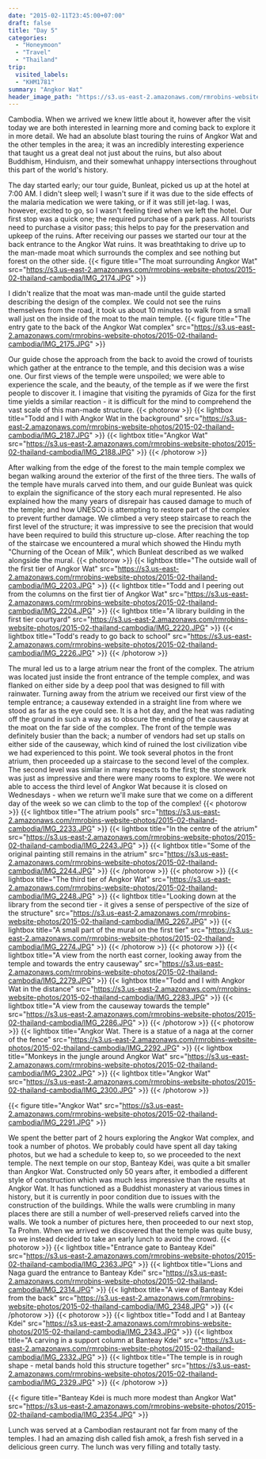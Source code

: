 ```yaml
---
date: "2015-02-11T23:45:00+07:00"
draft: false
title: "Day 5"
categories:
  - "Honeymoon"
  - "Travel"
  - "Thailand"
trip:
  visited_labels:
  - "KHM1781"
summary: "Angkor Wat"
header_image_path: "https://s3.us-east-2.amazonaws.com/rmrobins-website-photos/2015-02-thailand-cambodia/IMG_2188.JPG"
---
```


Cambodia. When we arrived we knew little about it, however after the visit today we are both interested in learning more and coming back to explore it in more detail. We had an absolute blast touring the ruins of Angkor Wat and the other temples in the area; it was an incredibly interesting experience that taught us a great deal not just about the ruins, but also about Buddhism, Hinduism, and their somewhat unhappy intersections throughout this part of the world's history.

The day started early; our tour guide, Bunleat, picked us up at the hotel at 7:00 AM. I didn't sleep well; I wasn't sure if it was due to the side effects of the malaria medication we were taking, or if it was still jet-lag. I was, however, excited to go, so I wasn't feeling tired when we left the hotel. Our first stop was a quick one; the required purchase of a park pass. All tourists need to purchase a visitor pass; this helps to pay for the preservation and upkeep of the ruins. After receiving our passes we started our tour at the back entrance to the Angkor Wat ruins. It was breathtaking to drive up to the man-made moat which surrounds the complex and see nothing but forest on the other side.
{{< figure title="The moat surrounding Angkor Wat" src="https://s3.us-east-2.amazonaws.com/rmrobins-website-photos/2015-02-thailand-cambodia/IMG_2174.JPG" >}}

I didn't realize that the moat was man-made until the guide started describing the design of the complex. We could not see the ruins themselves from the road, it took us about 10 minutes to walk from a small wall just on the inside of the moat to the main temple.
{{< figure title="The entry gate to the back of the Angkor Wat complex" src="https://s3.us-east-2.amazonaws.com/rmrobins-website-photos/2015-02-thailand-cambodia/IMG_2175.JPG" >}}

Our guide chose the approach from the back to avoid the crowd of tourists which gather at the entrance to the temple, and this decision was a wise one. Our first views of the temple were unspoiled; we were able to experience the scale, and the beauty, of the temple as if we were the first people to discover it. I imagine that visiting the pyramids of Giza for the first time yields a similar reaction - it is difficult for the mind to comprehend the vast scale of this man-made structure.
{{< photorow >}}
{{< lightbox title="Todd and I with Angkor Wat in the background" src="https://s3.us-east-2.amazonaws.com/rmrobins-website-photos/2015-02-thailand-cambodia/IMG_2187.JPG" >}}
{{< lightbox title="Angkor Wat" src="https://s3.us-east-2.amazonaws.com/rmrobins-website-photos/2015-02-thailand-cambodia/IMG_2188.JPG" >}}
{{< /photorow >}}

After walking from the edge of the forest to the main temple complex we began walking around the exterior of the first of the three tiers. The walls of the temple have murals carved into them, and our guide Bunleat was quick to explain the significance of the story each mural represented. He also explained how the many years of disrepair has caused damage to much of the temple; and how UNESCO is attempting to restore part of the complex to prevent further damage. We climbed a very steep staircase to reach the first level of the structure; it was impressive to see the precision that would have been required to build this structure up-close. After reaching the top of the staircase we encountered a mural which showed the Hindu myth "Churning of the Ocean of Milk", which Bunleat described as we walked alongside the mural.
{{< photorow >}}
{{< lightbox title="The outside wall of the first tier of Angkor Wat" src="https://s3.us-east-2.amazonaws.com/rmrobins-website-photos/2015-02-thailand-cambodia/IMG_2203.JPG" >}}
{{< lightbox title="Todd and I peering out from the columns on the first tier of Angkor Wat" src="https://s3.us-east-2.amazonaws.com/rmrobins-website-photos/2015-02-thailand-cambodia/IMG_2204.JPG" >}}
{{< lightbox title="A library building in the first tier courtyard" src="https://s3.us-east-2.amazonaws.com/rmrobins-website-photos/2015-02-thailand-cambodia/IMG_2220.JPG" >}}
{{< lightbox title="Todd's ready to go back to school" src="https://s3.us-east-2.amazonaws.com/rmrobins-website-photos/2015-02-thailand-cambodia/IMG_2226.JPG" >}}
{{< /photorow >}}

The mural led us to a large atrium near the front of the complex. The atrium was located just inside the front entrance of the temple complex, and was flanked on either side by a deep pool that was designed to fill with rainwater. Turning away from the atrium we received our first view of the temple entrance; a causeway extended in a straight line from where we stood as far as the eye could see. It is a hot day, and the heat was radiating off the ground in such a way as to obscure the ending of the causeway at the moat on the far side of the complex. The front of the temple was definitely busier than the back; a number of vendors had set up stalls on either side of the causeway, which kind of ruined the lost civilization vibe we had experienced to this point. We took several photos in the front atrium, then proceeded up a staircase to the second level of the complex. The second level was similar in many respects to the first; the stonework was just as impressive and there were many rooms to explore. We were not able to access the third level of Angkor Wat because it is closed on Wednesdays - when we return we'll make sure that we come on a different day of the week so we can climb to the top of the complex! 
{{< photorow >}}
{{< lightbox title="The atrium pools" src="https://s3.us-east-2.amazonaws.com/rmrobins-website-photos/2015-02-thailand-cambodia/IMG_2233.JPG" >}}
{{< lightbox title="In the centre of the atrium" src="https://s3.us-east-2.amazonaws.com/rmrobins-website-photos/2015-02-thailand-cambodia/IMG_2243.JPG" >}}
{{< lightbox title="Some of the original painting still remains in the atrium" src="https://s3.us-east-2.amazonaws.com/rmrobins-website-photos/2015-02-thailand-cambodia/IMG_2244.JPG" >}}
{{< /photorow >}}
{{< photorow >}}
{{< lightbox title="The third tier of Angkor Wat" src="https://s3.us-east-2.amazonaws.com/rmrobins-website-photos/2015-02-thailand-cambodia/IMG_2248.JPG" >}}
{{< lightbox title="Looking down at the library from the second tier - it gives a sense of perspective of the size of the structure" src="https://s3.us-east-2.amazonaws.com/rmrobins-website-photos/2015-02-thailand-cambodia/IMG_2267.JPG" >}}
{{< lightbox title="A small part of the mural on the first tier" src="https://s3.us-east-2.amazonaws.com/rmrobins-website-photos/2015-02-thailand-cambodia/IMG_2274.JPG" >}}
{{< /photorow >}}
{{< photorow >}}
{{< lightbox title="A view from the north east corner, looking away from the temple and towards the entry causeway" src="https://s3.us-east-2.amazonaws.com/rmrobins-website-photos/2015-02-thailand-cambodia/IMG_2279.JPG" >}}
{{< lightbox title="Todd and I with Angkor Wat in the distance" src="https://s3.us-east-2.amazonaws.com/rmrobins-website-photos/2015-02-thailand-cambodia/IMG_2283.JPG" >}}
{{< lightbox title="A view from the causeway towards the temple" src="https://s3.us-east-2.amazonaws.com/rmrobins-website-photos/2015-02-thailand-cambodia/IMG_2286.JPG" >}}
{{< /photorow >}}
{{< photorow >}}
{{< lightbox title="Angkor Wat. There is a statue of a naga at the corner of the fence" src="https://s3.us-east-2.amazonaws.com/rmrobins-website-photos/2015-02-thailand-cambodia/IMG_2292.JPG" >}}
{{< lightbox title="Monkeys in the jungle around Angkor Wat" src="https://s3.us-east-2.amazonaws.com/rmrobins-website-photos/2015-02-thailand-cambodia/IMG_2302.JPG" >}}
{{< lightbox title="Angkor Wat" src="https://s3.us-east-2.amazonaws.com/rmrobins-website-photos/2015-02-thailand-cambodia/IMG_2300.JPG" >}}
{{< /photorow >}}

{{< figure title="Angkor Wat" src="https://s3.us-east-2.amazonaws.com/rmrobins-website-photos/2015-02-thailand-cambodia/IMG_2291.JPG" >}}

We spent the better part of 2 hours exploring the Angkor Wat complex, and took a number of photos. We probably could have spent all day taking photos, but we had a schedule to keep to, so we proceeded to the next temple. The next temple on our stop, Banteay Kdei, was quite a bit smaller than Angkor Wat. Constructed only 50 years after, it embodied a different style of construction which was much less impressive than the results at Angkor Wat. It has functioned as a Buddhist monastery at various times in history, but it is currently in poor condition due to issues with the construction of the buildings. While the walls were crumbling in many places there are still a number of well-preserved reliefs carved into the walls. We took a number of pictures here, then proceeded to our next stop, Ta Prohm. When we arrived we discovered that the temple was quite busy, so we instead decided to take an early lunch to avoid the crowd.
{{< photorow >}}
{{< lightbox title="Entrance gate to Banteay Kdei" src="https://s3.us-east-2.amazonaws.com/rmrobins-website-photos/2015-02-thailand-cambodia/IMG_2363.JPG" >}}
{{< lightbox title="Lions and Naga guard the entrance to Banteay Kdei" src="https://s3.us-east-2.amazonaws.com/rmrobins-website-photos/2015-02-thailand-cambodia/IMG_2314.JPG" >}}
{{< lightbox title="A view of Banteay Kdei from the back" src="https://s3.us-east-2.amazonaws.com/rmrobins-website-photos/2015-02-thailand-cambodia/IMG_2348.JPG" >}}
{{< /photorow >}}
{{< photorow >}}
{{< lightbox title="Todd and I at Banteay Kdei" src="https://s3.us-east-2.amazonaws.com/rmrobins-website-photos/2015-02-thailand-cambodia/IMG_2343.JPG" >}}
{{< lightbox title="A carving in a support column at Banteay Kdei" src="https://s3.us-east-2.amazonaws.com/rmrobins-website-photos/2015-02-thailand-cambodia/IMG_2332.JPG" >}}
{{< lightbox title="The temple is in rough shape - metal bands hold this structure together" src="https://s3.us-east-2.amazonaws.com/rmrobins-website-photos/2015-02-thailand-cambodia/IMG_2329.JPG" >}}
{{< /photorow >}}

{{< figure title="Banteay Kdei is much more modest than Angkor Wat" src="https://s3.us-east-2.amazonaws.com/rmrobins-website-photos/2015-02-thailand-cambodia/IMG_2354.JPG" >}}

Lunch was served at a Cambodian restaurant not far from many of the temples. I had an amazing dish called fish amok, a fresh fish served in a delicious green curry. The lunch was very filling and totally tasty.
